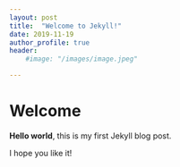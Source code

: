 ```yaml
---
layout: post
title:  "Welcome to Jekyll!"
date: 2019-11-19
author_profile: true
header:
    #image: "/images/image.jpeg"

---
```


# Welcome

**Hello world**, this is my first Jekyll blog post.

I hope you like it!
